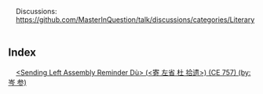     Discussions:<br/>
    https://github.com/MasterInQuestion/talk/discussions/categories/Literary
\
<br/>
## Index

    [&lt;Sending Left Assembly Reminder Dù> (<寄 左省 杜 拾遗>) (CE 757) (by: 岑 参)](https://github.com/MasterInQuestion/Honorificabilitudinitatibus/blob/main/寄%20左省%20杜%20拾遗.txt)
